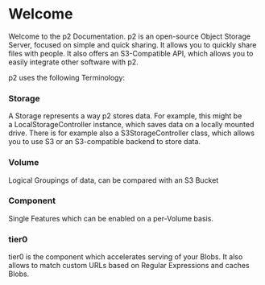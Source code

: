 # Welcome

Welcome to the p2 Documentation. p2 is an open-source Object Storage Server, focused on simple and quick
sharing. It allows you to quickly share files with people. It also offers an S3-Compatible API, which
allows you to easily integrate other software with p2.

p2 uses the following Terminology:

### Storage

A Storage represents a way p2 stores data. For example, this might be a LocalStorageController instance,
which saves data on a locally mounted drive. There is for example also a S3StorageController class,
which allows you to use S3 or an S3-compatible backend to store data.

### Volume

Logical Groupings of data, can be compared with an S3 Bucket

### Component

Single Features which can be enabled on a per-Volume basis.

### tier0

tier0 is the component which accelerates serving of your Blobs. It also allows to match custom URLs based on Regular Expressions and caches Blobs.

